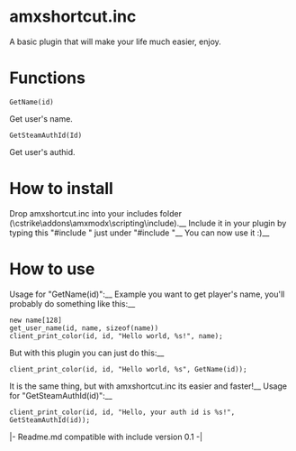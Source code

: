 # amxshortcut.inc

A basic plugin that will make your life much easier, enjoy.

# Functions

```
GetName(id)
```
Get user's name.
```
GetSteamAuthId(Id)
```
Get user's authid.

# How to install

Drop amxshortcut.inc into your includes folder (\cstrike\addons\amxmodx\scripting\include).__
Include it in your plugin by typing this "#include <amxshortcut>" just under "#include <amxmodx>"__
You can now use it :)__
  
# How to use

Usage for "GetName(id)":__
Example you want to get player's name, you'll probably do something like this:__
```
new name[128]
get_user_name(id, name, sizeof(name))
client_print_color(id, id, "Hello world, %s!", name);
```
But with this plugin you can just do this:__
```
client_print_color(id, id, "Hello world, %s", GetName(id));
```
It is the same thing, but with amxshortcut.inc its easier and faster!__
Usage for "GetSteamAuthId(id)":__
```
client_print_color(id, id, "Hello, your auth id is %s!", GetSteamAuthId(id));
```
|- Readme.md compatible with include version 0.1 -|
